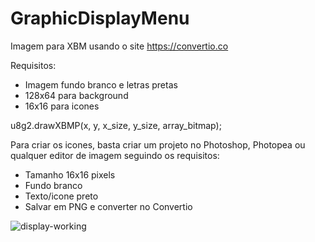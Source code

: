 # GraphicDisplayMenu

Imagem para XBM usando o site https://convertio.co

Requisitos:
- Imagem fundo branco e letras pretas
- 128x64 para background
- 16x16 para icones

u8g2.drawXBMP(x, y, x_size, y_size, array_bitmap);

Para criar os icones, basta criar um projeto no Photoshop, Photopea ou qualquer editor de imagem seguindo os requisitos:
- Tamanho 16x16 pixels
- Fundo branco
- Texto/icone preto
- Salvar em PNG e converter no Convertio


![display-working](https://user-images.githubusercontent.com/93883349/218288578-98ce320d-00a3-48f3-b0ba-8749582833c7.gif)
